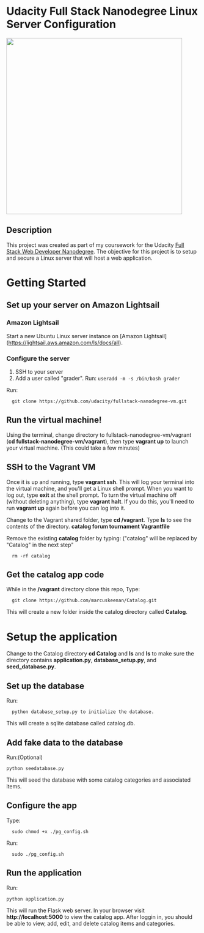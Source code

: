 <p align="center">
  <h1>Udacity Full Stack Nanodegree Linux Server Configuration</h1>
  <img src="" width="460"/>
</p>


## Description
This project was created as part of my coursework for the Udacity [Full Stack Web Developer Nanodegree](https://www.udacity.com/course/full-stack-web-developer-nanodegree--nd004). The objective for this project is to setup and secure a Linux server that will host a web application.

# Getting Started

## Set up your server on Amazon Lightsail
### Amazon Lightsail
Start a new Ubuntu Linux server instance on [Amazon Lightsail] (https://lightsail.aws.amazon.com/ls/docs/all).
### Configure the server

1. SSH to your server
2. Add a user called "grader".    Run:    ```useradd -m -s /bin/bash grader```


Run:
```
  git clone https://github.com/udacity/fullstack-nanodegree-vm.git
```

## Run the virtual machine!

Using the terminal, change directory to fullstack-nanodegree-vm/vagrant (**cd fullstack-nanodegree-vm/vagrant**), then type **vagrant up** to launch your virtual machine. (This could take a few minutes)

## SSH to the Vagrant VM
Once it is up and running, type **vagrant ssh**. This will log your terminal into the virtual machine, and you'll get a Linux shell prompt. When you want to log out, type **exit** at the shell prompt.  To turn the virtual machine off (without deleting anything), type **vagrant halt**. If you do this, you'll need to run **vagrant up** again before you can log into it.

Change to the Vagrant shared folder, type **cd /vagrant**.
Type **ls** to see the contents of the directory. **catalog forum  tournament  Vagrantfile**

Remove the existing **catalog** folder by typing: ("catalog" will be replaced by "Catalog" in the next step"
```
  rm -rf catalog
```
## Get the catalog app code
While in the **/vagrant** directory clone this repo, Type:
```
  git clone https://github.com/marcuskeenan/Catalog.git
```
This will create a new folder inside the catalog directory called **Catalog**.

# Setup the application
Change to the Catalog directory **cd Catalog** and **ls** and **ls** to make sure the directory contains **application.py**, **database_setup.py**, and **seed_database.py**.

## Set up the database
Run:
```
  python database_setup.py to initialize the database.
```
This will create a sqlite database called catalog.db.

## Add fake data to the database
Run:(Optional)
```
python seedatabase.py
```
This will seed the database with some catalog categories and associated items.

## Configure the app
Type:
```
  sudo chmod +x ./pg_config.sh
```
Run:
```
  sudo ./pg_config.sh
```
## Run the application
Run:
```
python application.py
```
This will run the Flask web server. In your browser visit **http://localhost:5000** to view the catalog app. After loggin in, you should be able to view, add, edit, and delete catalog items and categories.
